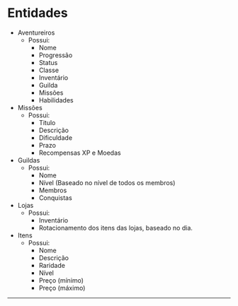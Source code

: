 # Entidades

- Aventureiros
    - Possui:
        - Nome
        - Progressão
        - Status
        - Classe
        - Inventário
        - Guilda
        - Missões
        - Habilidades
- Missões
    - Possui:
        - Titulo
        - Descrição
        - Dificuldade
        - Prazo
        - Recompensas XP e Moedas
- Guildas
    - Possui: 
        - Nome 
        - Nível (Baseado no nível de todos os membros)
        - Membros
        - Conquistas
- Lojas
    - Possui:
        - Inventário
        - Rotacionamento dos itens das lojas, baseado no dia.
- Itens
    - Possui:
        - Nome
        - Descrição
        - Raridade
        - Nível
        - Preço (mínimo)
        - Preço (máximo)

---